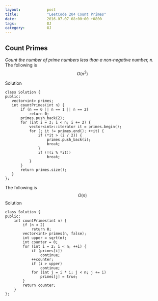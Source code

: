 ```yaml
---
layout:            post
title:             "LeetCode 204 Count Primes"
date:              2016-07-07 08:00:00 +0800
tags:              OJ
category:          OJ
---
```


## Count Primes
*Count the number of prime numbers less than a non-negative number, n.*  
The following is $$O(n^2)$$

 Solution  

    class Solution {
    public:
       vector<int> primes;
       int countPrimes(int n) {
           if (n == 0 || n == 1 || n == 2)
               return 0;
           primes.push_back(2);
           for (int i = 3; i < n; i += 2) {
               vector<int>::iterator it = primes.begin();
               for (; it != primes.end(); ++it) {
                   if (*it > (i / 2)) {
                       primes.push_back(i);
                       break;
                   }
                   if (!(i % *it))
                       break;
               }
           }
           return primes.size();
       }
    };
    
The following is $$O(n)$$ Solution  

    class Solution {
    public:
        int countPrimes(int n) {
            if (n < 2)
                return 0;
            vector<int> primes(n, false);
            int upper = sqrt(n);
            int counter = 0;
            for (int i = 2; i < n; ++i) {
                if (primes[i])
                    continue;
                ++counter;
                if (i > upper)
                    continue;
                for (int j = i * i; j < n; j += i)
                    primes[j] = true;
            }
            return counter;
        }
    };